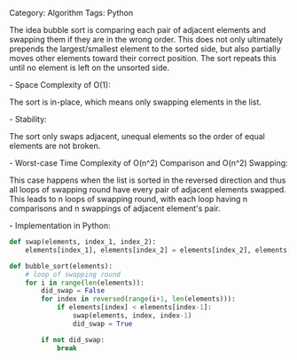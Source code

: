 Category: Algorithm
Tags: Python

The idea bubble sort is comparing each pair of adjacent elements and swapping them if they are in the wrong order. This does not only ultimately prepends the largest/smallest element to the sorted side, but also partially moves other elements toward their correct position. The sort repeats this until no element is left on the unsorted side.

\- Space Complexity of O(1):

The sort is in-place, which means only swapping elements in the list.

\- Stability:

The sort only swaps adjacent, unequal elements so the order of equal elements are not broken.

\- Worst-case Time Complexity of O(n^2) Comparison and O(n^2) Swapping:

This case happens when the list is sorted in the reversed direction and thus all loops of swapping round have every pair of adjacent elements swapped. This leads to n loops of swapping round, with each loop having n comparisons and n swappings of adjacent element's pair.

\- Implementation in Python:

```python
def swap(elements, index_1, index_2):
    elements[index_1], elements[index_2] = elements[index_2], elements[index_1]

def bubble_sort(elements):
    # loop of swapping round
    for i in range(len(elements)):
        did_swap = False
        for index in reversed(range(i+1, len(elements))):
            if elements[index] < elements[index-1]:
                swap(elements, index, index-1)
                did_swap = True

        if not did_swap:
            break
```
